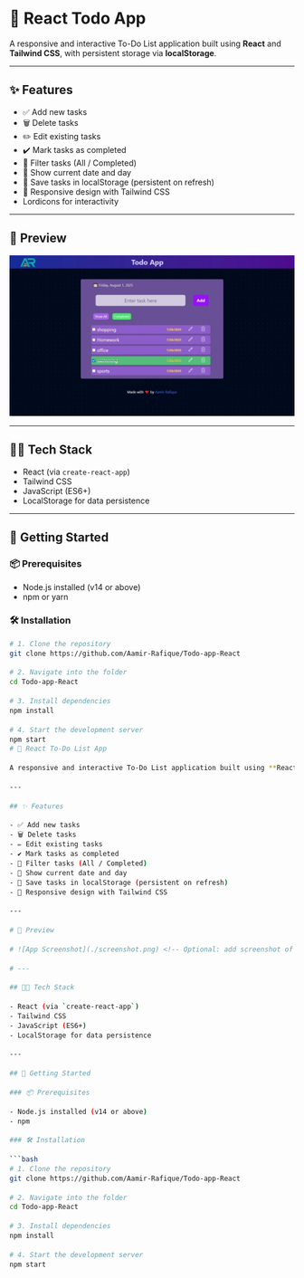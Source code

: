 # 📝 React Todo App

A responsive and interactive To-Do List application built using **React** and **Tailwind CSS**, with persistent storage via **localStorage**.

---

## ✨ Features

- ✅ Add new tasks
- 🗑️ Delete tasks
- ✏️ Edit existing tasks
- ✔️ Mark tasks as completed
- 📂 Filter tasks (All / Completed)
- 📅 Show current date and day
- 💾 Save tasks in localStorage (persistent on refresh)
- 📱 Responsive design with Tailwind CSS
- Lordicons for interactivity

---

## 📸 Preview

![App Screenshot](./public/ScreenShot.webp)

---

## 🧑‍💻 Tech Stack

- React (via `create-react-app`)
- Tailwind CSS
- JavaScript (ES6+)
- LocalStorage for data persistence

---

## 🚀 Getting Started

### 📦 Prerequisites

- Node.js installed (v14 or above)
- npm or yarn

### 🛠️ Installation

```bash
# 1. Clone the repository
git clone https://github.com/Aamir-Rafique/Todo-app-React

# 2. Navigate into the folder
cd Todo-app-React

# 3. Install dependencies
npm install

# 4. Start the development server
npm start
# 📝 React To-Do List App

A responsive and interactive To-Do List application built using **React** and **Tailwind CSS**, with persistent storage via **localStorage**.

---

## ✨ Features

- ✅ Add new tasks
- 🗑️ Delete tasks
- ✏️ Edit existing tasks
- ✔️ Mark tasks as completed
- 📂 Filter tasks (All / Completed)
- 📅 Show current date and day
- 💾 Save tasks in localStorage (persistent on refresh)
- 📱 Responsive design with Tailwind CSS

---

# 📸 Preview

# ![App Screenshot](./screenshot.png) <!-- Optional: add screenshot of your app -->

# ---

## 🧑‍💻 Tech Stack

- React (via `create-react-app`)
- Tailwind CSS
- JavaScript (ES6+)
- LocalStorage for data persistence

---

## 🚀 Getting Started

### 📦 Prerequisites

- Node.js installed (v14 or above)
- npm 

### 🛠️ Installation

```bash
# 1. Clone the repository
git clone https://github.com/Aamir-Rafique/Todo-app-React

# 2. Navigate into the folder
cd Todo-app-React

# 3. Install dependencies
npm install

# 4. Start the development server
npm start
